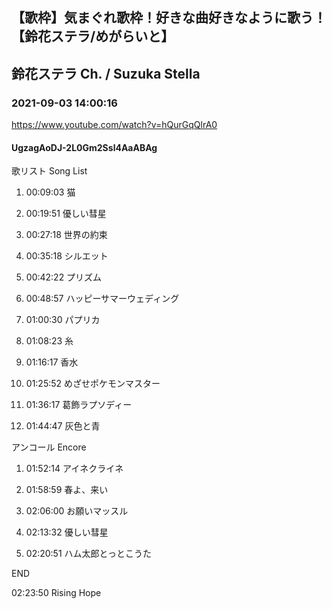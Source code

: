 ## 【歌枠】気まぐれ歌枠！好きな曲好きなように歌う！【鈴花ステラ/めがらいと】
## 鈴花ステラ Ch. / Suzuka Stella
### 2021-09-03 14:00:16
https://www.youtube.com/watch?v=hQurGqQlrA0
#### UgzagAoDJ-2L0Gm2Ssl4AaABAg
歌リスト  Song List



01.  00:09:03  猫

02.  00:19:51  優しい彗星

03.  00:27:18  世界の約束

04.  00:35:18  シルエット

05.  00:42:22  プリズム

06.  00:48:57  ハッピーサマーウェディング

07.  01:00:30  パプリカ

08.  01:08:23  糸

09.  01:16:17  香水

10.  01:25:52  めざせポケモンマスター

11.  01:36:17  葛飾ラプソディー

12.  01:44:47  灰色と青



アンコール  Encore



01.  01:52:14  アイネクライネ

02.  01:58:59  春よ、来い

03.  02:06:00  お願いマッスル

04.  02:13:32  優しい彗星

05.  02:20:51  ハム太郎とっとこうた



END

02:23:50  Rising Hope

